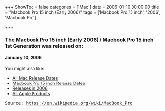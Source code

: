 +++
ShowToc = false
categories = ['Mac']
date = 2006-01-10 00:00:00
title = "Macbook Pro 15 inch (Early 2006)"
tags = ['Macbook Pro 15 inch', '2006', 'Macbook Pro']

+++

### The Macbook Pro 15 inch (Early 2006) / Macbook Pro 15 inch 1st Generation was released on: 
#### January 10, 2006


<!--more-->


    
You might also like:

- [All Mac Release Dates](https://AppleReleaseDate.com/categories/mac/)
- [Macbook Pro 15 inch Release Dates](https://AppleReleaseDate.com/tags/macbook-pro-15-inch/)
- [Releases in 2006](https://AppleReleaseDate.com/tags/2006/)
- [All Apple Products](https://AppleReleaseDate.com/categories/)



<kbd> Source: https://en.wikipedia.org/wiki/MacBook_Pro</kbd>

